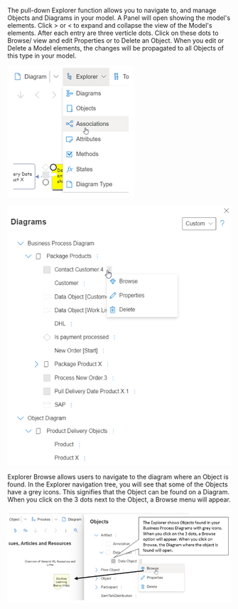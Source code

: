 The pull-down Explorer function allows you to navigate to, and manage Objects and Diagrams in your model. A Panel will open showing the model's elements. Click > or < to expand and collapse the view of the Model's elements. After each entry are three verticle dots. Click on these dots to Browse/ view and edit Properties or to Delete an Object. When you edit or Delete a Model elements, the changes will be propagated to all Objects of this type in your model.

![alt text](images/Explorer1.png)

![alt text](images/ExplorerPanel.png)

Explorer Browse allows users to navigate to the diagram where an Object is found. In the Explorer navigation tree, you will see that some of the Objects have a grey icons. This signifies that the Object can be found on a Diagram. When you click on the 3 dots next to the Object, a Browse menu will appear.

![alt text](images/Explorer_Browse.png)
